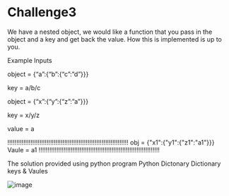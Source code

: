 # Challenge3
We have a nested object, we would like a function that you pass in the object and a key and get back the value. How this is implemented is up to you.

Example Inputs

object = {“a”:{“b”:{“c”:”d”}}}

key = a/b/c

object = {“x”:{“y”:{“z”:”a”}}}

key = x/y/z

value = a

!!!!!!!!!!!!!!!!!!!!!!!!!!!!!!!!!!!!!!!!!!!!!!!!!!!!!!!!!!!!!!!!!!!!
obj = {"x1":{"y1":{"z1":"a1"}}}
Vaule = a1
!!!!!!!!!!!!!!!!!!!!!!!!!!!!!!!!!!!!!!!!!!!!!!!!!!!!!!!!!!!!!!!!!!!!

The solution provided using python program
Python Dictonary 
Dictionary keys & Vaules

![image](https://user-images.githubusercontent.com/10312519/201530639-4440aa07-4238-4b9b-a632-da4a7f7dc7fe.png)
